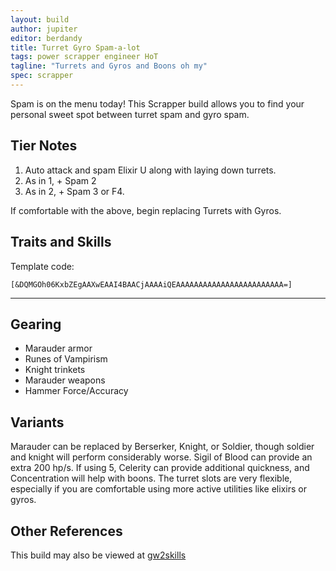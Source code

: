 ```yaml
---
layout: build
author: jupiter
editor: berdandy
title: Turret Gyro Spam-a-lot
tags: power scrapper engineer HoT
tagline: "Turrets and Gyros and Boons oh my"
spec: scrapper
---
```


Spam is on the menu today! This Scrapper build allows you to find your personal sweet spot between turret spam and gyro spam.

## Tier Notes

1. Auto attack and spam Elixir U along with laying down turrets.
2. As in 1, + Spam 2
3. As in 2, + Spam 3 or F4.

If comfortable with the above, begin replacing Turrets with Gyros.

## Traits and Skills

Template code:

`[&DQMGOh06KxbZEgAAXwEAAI4BAACjAAAAiQEAAAAAAAAAAAAAAAAAAAAAAAA=]`

---

<div
  data-armory-embed='skills'
  data-armory-ids='30357,5862,5912,5818,5868'
>
</div>
<div
  data-armory-embed='specializations'
  data-armory-ids='6,29,43'
  data-armory-6-traits='525,1892,1947'
  data-armory-29-traits='509,469,1854'
  data-armory-43-traits='1971,1954,1981'
>
</div>
<script async src='https://unpkg.com/armory-embeds@^0.x.x/armory-embeds.js'></script>


## Gearing

- Marauder armor
- Runes of Vampirism
- Knight trinkets
- Marauder weapons
- Hammer Force/Accuracy

## Variants

Marauder can be replaced by Berserker, Knight, or Soldier, though soldier and knight will perform considerably worse. Sigil of Blood can provide an extra 200 hp/s. If using 5, Celerity can provide additional quickness, and Concentration will help with boons. The turret slots are very flexible, especially if you are comfortable using more active utilities like elixirs or gyros.

## Other References

This build may also be viewed at [gw2skills](http://gw2skills.net/editor/?PeQAIlRwsYMsDWJO0T6NLA-zRRYiRBzI4xISCUpA8PA-e)

